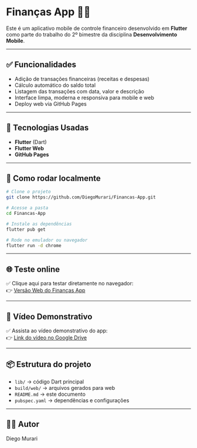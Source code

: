 
# Finanças App 📱💸

Este é um aplicativo mobile de controle financeiro desenvolvido em **Flutter** como parte do trabalho do 2º bimestre da disciplina **Desenvolvimento Mobile**.

---

## ✅ Funcionalidades

- Adição de transações financeiras (receitas e despesas)
- Cálculo automático do saldo total
- Listagem das transações com data, valor e descrição
- Interface limpa, moderna e responsiva para mobile e web
- Deploy web via GitHub Pages

---

## 🚀 Tecnologias Usadas

- **Flutter** (Dart)
- **Flutter Web**
- **GitHub Pages**

---

## 📲 Como rodar localmente

```bash
# Clone o projeto
git clone https://github.com/DiegoMurari/Financas-App.git

# Acesse a pasta
cd Financas-App

# Instale as dependências
flutter pub get

# Rode no emulador ou navegador
flutter run -d chrome
```

---

## 🌐 Teste online

✅ Clique aqui para testar diretamente no navegador:  
👉 [Versão Web do Finanças App](https://diegomurari.github.io/Financas-App/)

---

## 🎥 Vídeo Demonstrativo

✅ Assista ao vídeo demonstrativo do app:  
👉 [Link do vídeo no Google Drive](COLE_AQUI_O_SEU_LINK_DO_VIDEO)

---

## 📦 Estrutura do projeto

- `lib/` → código Dart principal
- `build/web/` → arquivos gerados para web
- `README.md` → este documento
- `pubspec.yaml` → dependências e configurações

---

## 👨‍💻 Autor

Diego Murari  
